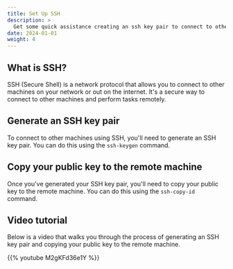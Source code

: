 ```yaml
---
title: Set Up SSH
description: >
  Get some quick assistance creating an ssh key pair to connect to other machines on your network or out on the internet.
date: 2024-01-01
weight: 4
---
```


## What is SSH?

SSH (Secure Shell) is a network protocol that allows you to connect to other machines on your network or out on the internet. It's a secure way to connect to other machines and perform tasks remotely.

## Generate an SSH key pair

To connect to other machines using SSH, you'll need to generate an SSH key pair. You can do this using the `ssh-keygen` command. 

## Copy your public key to the remote machine

Once you've generated your SSH key pair, you'll need to copy your public key to the remote machine. You can do this using the `ssh-copy-id` command.

## Video tutorial

Below is a video that walks you through the process of generating an SSH key pair and copying your public key to the remote machine.

{{% youtube M2gKFd36e1Y %}}
